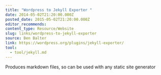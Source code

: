 ```yaml
---
title: "Wordpress to Jekyll Exporter "
date: 2014-05-02T21:20:00.000Z
posted_date: 2015-05-02T21:20:00.000Z
editor_recommends:
content_type: Resource/Website
slug: links/wordpress-to-jekyll-exporter
source: Ben Balter
link: https://wordpress.org/plugins/jekyll-exporter/
tool:
  - tool/jekyll.md
---
```

Produces markdown files, so can be used with any static site generator



